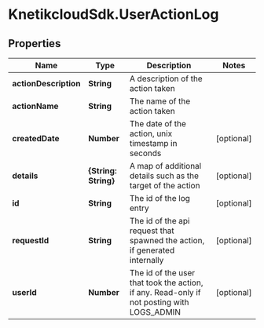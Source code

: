 # KnetikcloudSdk.UserActionLog

## Properties
Name | Type | Description | Notes
------------ | ------------- | ------------- | -------------
**actionDescription** | **String** | A description of the action taken | 
**actionName** | **String** | The name of the action taken | 
**createdDate** | **Number** | The date of the action, unix timestamp in seconds | [optional] 
**details** | **{String: String}** | A map of additional details such as the target of the action | [optional] 
**id** | **String** | The id of the log entry | [optional] 
**requestId** | **String** | The id of the api request that spawned the action, if generated internally | [optional] 
**userId** | **Number** | The id of the user that took the action, if any. Read-only if not posting with LOGS_ADMIN | [optional] 


